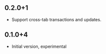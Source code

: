 ## 0.2.0+1

- Support cross-tab transactions and updates.

## 0.1.0+4

- Initial version, experimental
